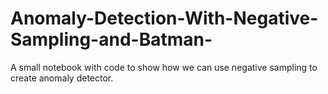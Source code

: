 # Anomaly-Detection-With-Negative-Sampling-and-Batman-
A small notebook with code to show how we can use negative sampling to create anomaly detector.

